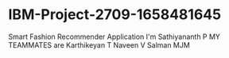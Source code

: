 # IBM-Project-2709-1658481645
Smart Fashion Recommender Application
I'm Sathiyananth P
MY TEAMMATES are
 Karthikeyan T
 Naveen V
 Salman MJM
